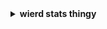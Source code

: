 
<details>
<summary><b>wierd stats thingy</b></summary>
<div align="center">

  ![](https://github-readme-stats.vercel.app/api?username=oYakate&show_icons=true&theme=transparent)
  [![Top Langs](https://github-readme-stats.vercel.app/api/top-langs/?username=oYakate&layout=donut)](https://github.com/anuraghazra/github-readme-stats)
 

</div>
 
</details>
